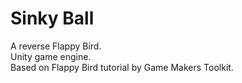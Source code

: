 # Sinky Ball
A reverse Flappy Bird. <br>
Unity game engine. <br>
Based on Flappy Bird tutorial by Game Makers Toolkit.
